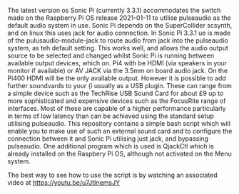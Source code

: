 The latest version os Sonic Pi (currently 3.3.1) accommodates the switch made on the Raspberry Pi OS release 2021-01-11 to utilise pulseaudio as the default audio system in use. Sonic Pi depends on the SuperCollider scsynth, and on linux this uses jack for audio connection. In Sonic Pi 3.3.1 ue is made of the pulusaudio-module-jack to route audio from jack into the pulseaudio system, as teh default setting. This works well, and allows the audio output source to be selected and changed whilst Sonic Pi is running between available output devices, which on. Pi4 with be HDMI (via speakers in your monitor if available) or AV JACK via the 3.5mm on board audio jack. On the Pi400 HDMI will be the only available output.
However it is possible to add further soundvards to your {i usually as a USB plugin. These can range from a simple device such as the TechRise USB Sound Card for about £9 up to more sophisticated and expensive devices such as the FocusRite range of interfaces. Most of these are capable of a higher performance particularly in terms of low latency than can be achieved using the standard setup utilising pulseaudio.
This repository contains a simple bash script which will enable you to make use of such an external sound card and to configure the connection between it and Sonic Pi utilising just jack, and bypassing pulseaudio. One additional program which is used is QjackCtl which is already installed on the Raspbery Pi OS, although not activated on the Menu system.

The best way to see how to use the script is by watching an associated video at https://youtu.be/u7JtInemsJY
